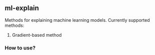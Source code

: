 ## ml-explain
Methods for explaining machine learning models. Currently supported methods:

1. Gradient-based method

### How to use?

